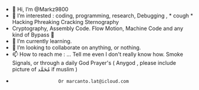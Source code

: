 - 👋 Hi, I’m @Markz9800
- 👀 I’m interested : coding, programming, research, Debugging , * cough *  Hacking Phreaking Cracking Sternography 
- Cryptography, Assembly Code. Flow Motion, Machine Code and any kind of Bypass 👀    
- 🌱 I’m currently learning.
- 💞️ I’m looking to collaborate on anything, or nothing. 
- 📫 How to reach me :    ... Tell me even I don't really know how. Smoke Signals, or through a daily God Prayer's ( Anygod , please include picture of مُحَمَّد if muslim )
-                      Or marcanto.lat@icloud.com

<!---
MarkZ™ is a ✨ special ✨ repository because its TRUE , WIHOUT BS AND UN-BL-A-MA-B-L-3
--->
